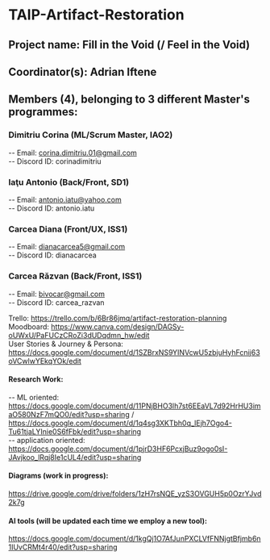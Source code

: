 # TAIP-Artifact-Restoration

## Project name: Fill in the Void (/ Feel in the Void)

## Coordinator(s): Adrian Iftene

## Members (4), belonging to 3 different Master's programmes:

### Dimitriu Corina (ML/Scrum Master, IAO2)
-- Email: corina.dimitriu.01@gmail.com  
-- Discord ID: corinadimitriu  

### Iaţu Antonio (Back/Front, SD1)
-- Email: antonio.iatu@yahoo.com  
-- Discord ID: antonio.iatu 

### Carcea Diana (Front/UX, ISS1)
-- Email: dianacarcea5@gmail.com  
-- Discord ID: dianacarcea

### Carcea Răzvan (Back/Front, ISS1)
-- Email: bivocar@gmail.com  
-- Discord ID: carcea_razvan


Trello: https://trello.com/b/6Br86jmq/artifact-restoration-planning  
Moodboard: https://www.canva.com/design/DAGSy-oUWxU/PaFUCzCRoZi3dUDqdmn_hw/edit  
User Stories & Journey & Persona: https://docs.google.com/document/d/1SZBrxNS9YINVcwU5zbjuHyhFcnij63oVCwlwYEkqYOk/edit

#### Research Work:
-- ML oriented: https://docs.google.com/document/d/11PNjBHO3lh7st6EEaVL7d92HrHU3imaO580NzF7mQO0/edit?usp=sharing / https://docs.google.com/document/d/1q4sg3XKTbh0q_lEjh7Ogo4-Tu61tjaLYInie0S6fFbk/edit?usp=sharing  
-- application oriented: https://docs.google.com/document/d/1pjrD3HF6PcxjBuz9ogo0sI-JAvjkoo_lRqj8Ie1cUL4/edit?usp=sharing

#### Diagrams (work in progress): 
https://drive.google.com/drive/folders/1zH7rsNQE_yzS3OVGUH5p0OzrYJvd2k7g
#### AI tools (will be updated each time we employ a new tool): 
https://docs.google.com/document/d/1kgQj1O7AfJunPXCLVfFNNjgtBfjmb6n1IUvCRMt4r40/edit?usp=sharing

